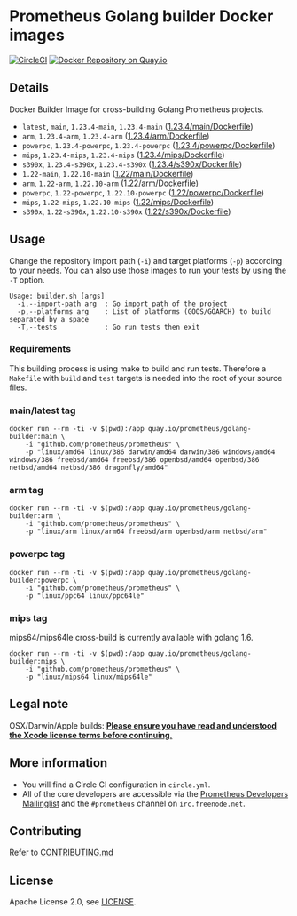 # Prometheus Golang builder Docker images

[![CircleCI](https://circleci.com/gh/prometheus/golang-builder/tree/master.svg?style=shield)][circleci]
[![Docker Repository on Quay.io](https://quay.io/repository/prometheus/golang-builder/status)][quayio]

## Details

Docker Builder Image for cross-building Golang Prometheus projects.

- `latest`, `main`, `1.23.4-main`, `1.23.4-main` ([1.23.4/main/Dockerfile](1.23.4/main/Dockerfile))
- `arm`, `1.23.4-arm`, `1.23.4-arm` ([1.23.4/arm/Dockerfile](1.23.4/arm/Dockerfile))
- `powerpc`, `1.23.4-powerpc`, `1.23.4-powerpc` ([1.23.4/powerpc/Dockerfile](1.23.4/powerpc/Dockerfile))
- `mips`, `1.23.4-mips`, `1.23.4-mips` ([1.23.4/mips/Dockerfile](1.23.4/mips/Dockerfile))
- `s390x`, `1.23.4-s390x`, `1.23.4-s390x` ([1.23.4/s390x/Dockerfile](1.23.4/s390x/Dockerfile))
- `1.22-main`, `1.22.10-main` ([1.22/main/Dockerfile](1.22/main/Dockerfile))
- `arm`, `1.22-arm`, `1.22.10-arm` ([1.22/arm/Dockerfile](1.22/arm/Dockerfile))
- `powerpc`, `1.22-powerpc`, `1.22.10-powerpc` ([1.22/powerpc/Dockerfile](1.22/powerpc/Dockerfile))
- `mips`, `1.22-mips`, `1.22.10-mips` ([1.22/mips/Dockerfile](1.22/mips/Dockerfile))
- `s390x`, `1.22-s390x`, `1.22.10-s390x` ([1.22/s390x/Dockerfile](1.22/s390x/Dockerfile))

## Usage

Change the repository import path (`-i`) and target platforms (`-p`) according to your needs.
You can also use those images to run your tests by using the `-T` option.

```
Usage: builder.sh [args]
  -i,--import-path arg  : Go import path of the project
  -p,--platforms arg    : List of platforms (GOOS/GOARCH) to build separated by a space
  -T,--tests            : Go run tests then exit
```

### Requirements

This building process is using make to build and run tests.
Therefore a `Makefile` with `build` and `test` targets is needed into the root of your source files.

### main/latest tag

```
docker run --rm -ti -v $(pwd):/app quay.io/prometheus/golang-builder:main \
    -i "github.com/prometheus/prometheus" \
    -p "linux/amd64 linux/386 darwin/amd64 darwin/386 windows/amd64 windows/386 freebsd/amd64 freebsd/386 openbsd/amd64 openbsd/386 netbsd/amd64 netbsd/386 dragonfly/amd64"
```

### arm tag

```
docker run --rm -ti -v $(pwd):/app quay.io/prometheus/golang-builder:arm \
    -i "github.com/prometheus/prometheus" \
    -p "linux/arm linux/arm64 freebsd/arm openbsd/arm netbsd/arm"
```

### powerpc tag

```
docker run --rm -ti -v $(pwd):/app quay.io/prometheus/golang-builder:powerpc \
    -i "github.com/prometheus/prometheus" \
    -p "linux/ppc64 linux/ppc64le"
```

### mips tag

mips64/mips64le cross-build is currently available with golang 1.6.

```
docker run --rm -ti -v $(pwd):/app quay.io/prometheus/golang-builder:mips \
    -i "github.com/prometheus/prometheus" \
    -p "linux/mips64 linux/mips64le"
```

## Legal note

OSX/Darwin/Apple builds:
**[Please ensure you have read and understood the Xcode license
   terms before continuing.](https://www.apple.com/legal/sla/docs/xcode.pdf)**

## More information

  * You will find a Circle CI configuration in `circle.yml`.
  * All of the core developers are accessible via the [Prometheus Developers Mailinglist](https://groups.google.com/forum/?fromgroups#!forum/prometheus-developers) and the `#prometheus` channel on `irc.freenode.net`.

## Contributing

Refer to [CONTRIBUTING.md](CONTRIBUTING.md)

## License

Apache License 2.0, see [LICENSE](LICENSE).

[quayio]: https://quay.io/repository/prometheus/golang-builder
[circleci]: https://circleci.com/gh/prometheus/golang-builder

